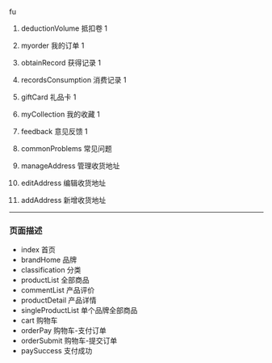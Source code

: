 fu
1. deductionVolume 抵扣卷 1
1. myorder 我的订单 1
1. obtainRecord  获得记录 1
1. recordsConsumption 消费记录 1
1. giftCard  礼品卡 1
1. myCollection 我的收藏 1
1. feedback  意见反馈 1

1. commonProblems 常见问题
1. manageAddress 管理收货地址
1. editAddress 编辑收货地址
1. addAddress 新增收货地址

***
### 页面描述
* index 首页
* brandHome 品牌
* classification 分类
* productList 全部商品
* commentList 产品评价
* productDetail 产品详情
* singleProductList 单个品牌全部商品
* cart 购物车
* orderPay 购物车-支付订单
* orderSubmit 购物车-提交订单
* paySuccess 支付成功
